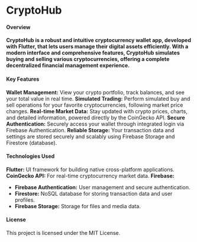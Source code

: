 # CryptoHub

#### Overview

**CryptoHub is a robust and intuitive cryptocurrency wallet app, developed with Flutter, that lets users manage their digital assets efficiently. With a modern interface and comprehensive features, CryptoHub simulates buying and selling various cryptocurrencies, offering a complete decentralized financial management experience.**

#### Key Features

**Wallet Management:** View your crypto portfolio, track balances, and see your total value in real time.
**Simulated Trading:** Perform simulated buy and sell operations for your favorite cryptocurrencies, following market price changes.
**Real-time Market Data:** Stay updated with crypto prices, charts, and detailed information, powered directly by the CoinGecko API.
**Secure Authentication:** Securely access your wallet through integrated login via Firebase Authentication.
**Reliable Storage:** Your transaction data and settings are stored securely and scalably using Firebase Storage and Firestore (database).

#### Technologies Used

**Flutter:** UI framework for building native cross-platform applications.
**CoinGecko API:** For real-time cryptocurrency market data.
**Firebase:**
  * **Firebase Authentication:** User management and secure authentication.
  * **Firestore:** NoSQL database for storing transaction data and user profiles.
  * **Firebase Storage:** Storage for files and media data.

#### License

This project is licensed under the MIT License.